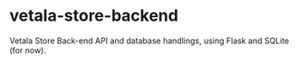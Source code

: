 # vetala-store-backend
Vetala Store Back-end API and database handlings, using Flask and SQLite (for now).
